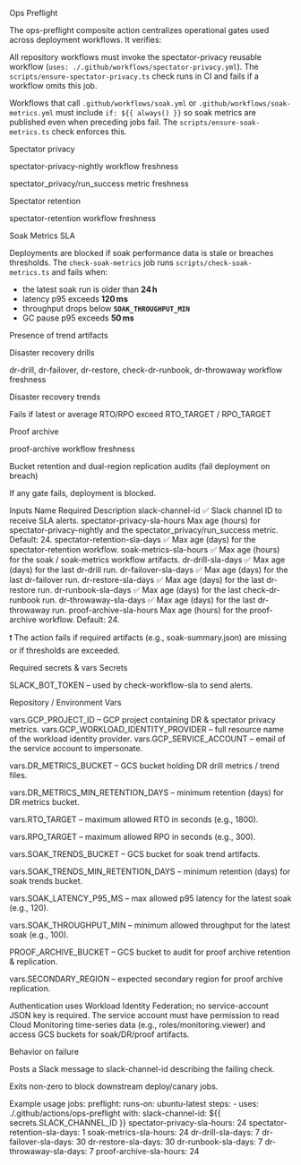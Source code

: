Ops Preflight

The ops-preflight composite action centralizes operational gates used across deployment workflows. It verifies:

All repository workflows must invoke the spectator-privacy reusable workflow (`uses: ./.github/workflows/spectator-privacy.yml`). The `scripts/ensure-spectator-privacy.ts` check runs in CI and fails if a workflow omits this job.

Workflows that call `.github/workflows/soak.yml` or `.github/workflows/soak-metrics.yml` must include `if: ${{ always() }}` so soak metrics are published even when preceding jobs fail. The `scripts/ensure-soak-metrics.ts` check enforces this.

Spectator privacy

spectator-privacy-nightly workflow freshness

spectator_privacy/run_success metric freshness

Spectator retention

spectator-retention workflow freshness

Soak Metrics SLA

Deployments are blocked if soak performance data is stale or breaches thresholds.
The `check-soak-metrics` job runs `scripts/check-soak-metrics.ts` and fails when:

- the latest soak run is older than **24 h**
- latency p95 exceeds **120 ms**
- throughput drops below **`SOAK_THROUGHPUT_MIN`**
- GC pause p95 exceeds **50 ms**

Presence of trend artifacts

Disaster recovery drills

dr-drill, dr-failover, dr-restore, check-dr-runbook, dr-throwaway workflow freshness

Disaster recovery trends

Fails if latest or average RTO/RPO exceed RTO_TARGET / RPO_TARGET

Proof archive

proof-archive workflow freshness

Bucket retention and dual-region replication audits (fail deployment on breach)

If any gate fails, deployment is blocked.

Inputs
Name	Required	Description
slack-channel-id	✅	Slack channel ID to receive SLA alerts.
spectator-privacy-sla-hours		Max age (hours) for spectator-privacy-nightly and the spectator_privacy/run_success metric. Default: 24.
spectator-retention-sla-days	✅	Max age (days) for the spectator-retention workflow.
soak-metrics-sla-hours	✅	Max age (hours) for the soak / soak-metrics workflow artifacts.
dr-drill-sla-days	✅	Max age (days) for the last dr-drill run.
dr-failover-sla-days	✅	Max age (days) for the last dr-failover run.
dr-restore-sla-days	✅	Max age (days) for the last dr-restore run.
dr-runbook-sla-days       ✅      Max age (days) for the last check-dr-runbook run.
dr-throwaway-sla-days	✅	Max age (days) for the last dr-throwaway run.
proof-archive-sla-hours		Max age (hours) for the proof-archive workflow. Default: 24.

❗ The action fails if required artifacts (e.g., soak-summary.json) are missing or if thresholds are exceeded.

Required secrets & vars
Secrets

SLACK_BOT_TOKEN – used by check-workflow-sla
 to send alerts.

Repository / Environment Vars

vars.GCP_PROJECT_ID – GCP project containing DR & spectator privacy metrics.
vars.GCP_WORKLOAD_IDENTITY_PROVIDER – full resource name of the workload identity provider.
vars.GCP_SERVICE_ACCOUNT – email of the service account to impersonate.

vars.DR_METRICS_BUCKET – GCS bucket holding DR drill metrics / trend files.

vars.DR_METRICS_MIN_RETENTION_DAYS – minimum retention (days) for DR metrics bucket.

vars.RTO_TARGET – maximum allowed RTO in seconds (e.g., 1800).

vars.RPO_TARGET – maximum allowed RPO in seconds (e.g., 300).

vars.SOAK_TRENDS_BUCKET – GCS bucket for soak trend artifacts.

vars.SOAK_TRENDS_MIN_RETENTION_DAYS – minimum retention (days) for soak trends bucket.

vars.SOAK_LATENCY_P95_MS – max allowed p95 latency for the latest soak (e.g., 120).

vars.SOAK_THROUGHPUT_MIN – minimum allowed throughput for the latest soak (e.g., 100).

PROOF_ARCHIVE_BUCKET – GCS bucket to audit for proof archive retention & replication.

vars.SECONDARY_REGION – expected secondary region for proof archive replication.

Authentication uses Workload Identity Federation; no service-account JSON key is required. The service account must have permission to read Cloud Monitoring time-series data (e.g., roles/monitoring.viewer) and access GCS buckets for soak/DR/proof artifacts.

Behavior on failure

Posts a Slack message to slack-channel-id describing the failing check.

Exits non-zero to block downstream deploy/canary jobs.

Example usage
jobs:
  preflight:
    runs-on: ubuntu-latest
    steps:
      - uses: ./.github/actions/ops-preflight
        with:
          slack-channel-id: ${{ secrets.SLACK_CHANNEL_ID }}
          spectator-privacy-sla-hours: 24
          spectator-retention-sla-days: 1
          soak-metrics-sla-hours: 24
          dr-drill-sla-days: 7
          dr-failover-sla-days: 30
          dr-restore-sla-days: 30
          dr-runbook-sla-days: 7
          dr-throwaway-sla-days: 7
          proof-archive-sla-hours: 24